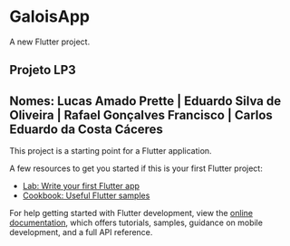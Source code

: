 # GaloisApp

A new Flutter project.

## Projeto LP3
## Nomes: Lucas Amado Prette | Eduardo Silva de Oliveira | Rafael Gonçalves Francisco | Carlos Eduardo da Costa Cáceres

This project is a starting point for a Flutter application.

A few resources to get you started if this is your first Flutter project:

- [Lab: Write your first Flutter app](https://docs.flutter.dev/get-started/codelab)
- [Cookbook: Useful Flutter samples](https://docs.flutter.dev/cookbook)

For help getting started with Flutter development, view the
[online documentation](https://docs.flutter.dev/), which offers tutorials,
samples, guidance on mobile development, and a full API reference.
